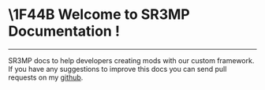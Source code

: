 # \1F44B Welcome to SR3MP Documentation !

---

SR3MP docs to help developers creating mods with our custom framework. If you have any suggestions to improve this docs you can send pull requests on my [github](https://github.com/K3rhos/SR3MP-Docs).
